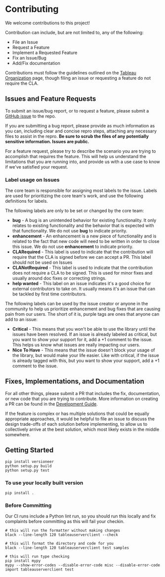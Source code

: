 # Contributing

We welcome contributions to this project!

Contribution can include, but are not limited to, any of the following:

* File an Issue
* Request a Feature
* Implement a Requested Feature
* Fix an Issue/Bug
* Add/Fix documentation

Contributions must follow the guidelines outlined on the [Tableau Organization](http://tableau.github.io/) page, though filing an issue or requesting
a feature do not require the CLA.

## Issues and Feature Requests

To submit an issue/bug report, or to request a feature, please submit a [GitHub issue](https://github.com/tableau/server-client-python/issues) to the repo.

If you are submitting a bug report, please provide as much information as you can, including clear and concise repro steps, attaching any necessary
files to assist in the repro.  **Be sure to scrub the files of any potentially sensitive information.  Issues are public.**

For a feature request, please try to describe the scenario you are trying to accomplish that requires the feature.  This will help us understand
the limitations that you are running into, and provide us with a use case to know if we've satisfied your request.

### Label usage on Issues

The core team is responsible for assigning most labels to the issue.  Labels
are used for prioritizing the core team's work, and use the following
definitions for labels.

The following labels are only to be set or changed by the core team:

* **bug** - A bug is an unintended behavior for existing functionality. It only relates to existing functionality and the behavior that is expected with that functionality.  We do not use **bug** to indicate priority.
* **enhancement** - An enhancement is a new piece of functionality and is related to the fact that new code will need to be written in order to close this issue.  We do not use **enhancement** to indicate priority.
* **CLARequired** - This label is used to indicate that the contribution will require that the CLA is signed before we can accept a PR.  This label should not be used on Issues
* **CLANotRequired** - This label is used to indicate that the contribution does not require a CLA to be signed.  This is used for minor fixes and usually around doc fixes or correcting strings.
* **help wanted** - This label on an issue indicates it's a good choice for external contributors to take on. It usually means it's an issue that can be tackled by first time contributors.

The following labels can be used by the issue creator or anyone in the
community to help us prioritize enhancement and bug fixes that are
causing pain from our users.  The short of it is, purple tags are ones that
anyone can add to an issue:

* **Critical** - This means that you won't be able to use the library until the issues have been resolved.  If an issue is already labeled as critical, but you want to show your support for it, add a +1 comment to the issue.  This helps us know what issues are really impacting our users.
* **Nice To Have** - This means that the issue doesn't block your usage of the library, but would make your life easier.  Like with critical, if the issue is already tagged with this, but you want to show your support, add a +1 comment to the issue.

## Fixes, Implementations, and Documentation

For all other things, please submit a PR that includes the fix, documentation, or new code that you are trying to contribute.  More information on
creating a PR can be found in the [Development Guide](https://tableau.github.io/server-client-python/docs/dev-guide).

If the feature is complex or has multiple solutions that could be equally appropriate approaches, it would be helpful to file an issue to discuss the
design trade-offs of each solution before implementing, to allow us to collectively arrive at the best solution, which most likely exists in the middle
somewhere.

## Getting Started

```shell
pip install versioneer
python setup.py build
python setup.py test
```

### To use your locally built version
```shell
pip install .
```

### Before Committing

Our CI runs include a Python lint run, so you should run this locally and fix complaints before committing as this will fail your checkin.

```shell
# this will run the formatter without making changes
black --line-length 120 tableauserverclient --check

# this will format the directory and code for you
black --line-length 120 tableauserverclient test samples

# this will run type checking
pip install mypy
mypy --show-error-codes --disable-error-code misc --disable-error-code import tableauserverclient test
```
